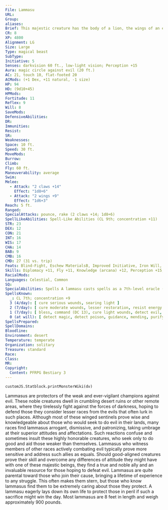 ```yaml
---
File: Lammasu
URL: 
Group: 
aliases: 
Brief: This majestic creature has the body of a lion, the wings of an eagle, and the face of a wise human man.
CR: 8
XP: 4800
Alignment: LG
Size: Large
Type: magical beast
SubType: 
Initiative: 5
Senses: darkvision 60 ft., low-light vision; Perception +15
Aura: magic circle against evil (20 ft.)
AC: 21, touch 10, flat-footed 20
ACMods: (+1 Dex, +11 natural, -1 size)
HP: 94
HD: (9d10+45)
HPMods: 
Fortitude: 11
Reflex: 9
Will: 8
SaveMods: 
DefensiveAbilities: 
DR: 
Immunities: 
Resist: 
SR: 
Weaknesses: 
Space: 10 ft.
Speed: 30 ft.
MoveMods: 
Burrow: 
Climb: 
Fly: 60 ft.
Maneuverability: average
Swim: 
Melee: 
  - Attack: "2 claws +14"
    Effect: "1d8+6"
  - Attack: "2 wings +9"
    Effect: "1d6+3"
Reach: 5 ft.
Ranged: 
SpecialAttacks: pounce, rake (2 claws +14; 1d8+6)
SpellLikeAbilities: Spell-Like Abilities (CL 9th; concentration +11)   3/day-greater invisibility   1/day-dimension door
STR: 23
DEX: 12
CON: 21
INT: 16
WIS: 17
CHA: 14
BAB: 9
CMB: 16
CMD: 27 (31 vs. trip)
Feats: Blind-Fight, Eschew MaterialsB, Improved Initiative, Iron Will, Lightning Reflexes, Power Attack
Skills: Diplomacy +11, Fly +11, Knowledge (arcana) +12, Perception +15, Sense Motive +12
RacialMods: 
Languages: Celestial, Common
SQ: 
SpecialAbilities: Spells A lammasu casts spells as a 7th-level oracle (Advanced Player's Guide 44), but does not gain any other class abilities possessed by an oracle. It ignores all divine focus material components for spells it casts.
SpellsKnown:
  _: CL 7th; concentration +9
  3 (4/day): [ cure serious wounds, searing light ]
  2 (7/day): [ cure moderate wounds, lesser restoration, resist energy ]
  1 (7/day): [ bless, command (DC 13), cure light wounds, detect evil, divine favor ]
  0 (at will): [ detect magic, detect poison, guidance, mending, purify food and drink, resistance, stabilize ]
SpellsPrepared: 
SpellDomains: 
Bloodline: 
Environment: desert
Temperature: temperate
Organization: solitary
Treasure: standard
Race: 
Class: 
MR: 
Copyright:
  Content: PFRPG Bestiary 3
---
```

```dataviewjs
customJS.Statblock.printMonsterWiki(dv)
```
Lammasus are protectors of the weak and ever-vigilant champions against evil. These noble creatures dwell in crumbling desert ruins or other remote areas, where they tirelessly fight against the forces of darkness, hoping to defend those they consider lesser races from the evils that often lurk in such places.  Although most of these winged sentinels prove wise and knowledgeable about those who would seek to do evil in their lands, many races find lammasus arrogant, dismissive, and patronizing, taking umbrage at their superior attitudes and affectations. Such reactions confuse and sometimes insult these highly honorable creatures, who seek only to do good and aid those weaker than themselves. Lammasus who witness members of other races actively combating evil typically prove more sensitive and address such allies as equals. Should good-aligned creatures prove their skill and overcome any differences of attitude they might have with one of these majestic beings, they find a true and noble ally and an invaluable resource for those hoping to defeat evil.  Lammasus are quite parental toward those who join their cause, bringing a lifetime of experience to any struggle. This often makes them stern, but those who know lammasus find them to be extremely caring about those they protect. A lammasu eagerly lays down its own life to protect those in peril if such a sacrifice might win the day. Most lammasus are 8 feet in length and weigh approximately 900 pounds.
